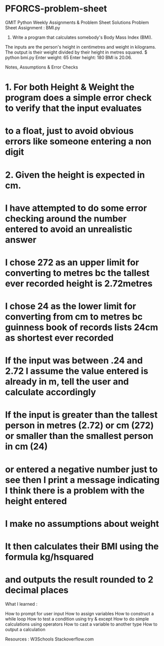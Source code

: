 # PFORCS-problem-sheet
GMIT Python Weekly Assignments &amp; Problem Sheet Solutions
Problem Sheet Assignment : BMI.py
1. Write a program that calculates somebody's Body Mass Index (BMI).

The inputs are the person's height in centimetres and weight in kilograms.
The output  is their weight divided by their height in metres squared.
$ python bmi.py
Enter weight: 65
Enter height: 180
BMI is 20.06.

Notes, Assumptions & Error Checks

# 1. For both Height & Weight the program does a simple error check to verify that the input evaluates
# to a float, just to avoid obvious errors like someone entering a non digit
#
# 2. Given the height is expected in cm.
# I have attempted to do some error checking around the number entered to avoid an unrealistic answer
# I chose 272 as an upper limit for converting to metres bc the tallest ever recorded height is 2.72metres
# I chose 24 as the lower limit for converting from cm to metres bc guinness book of records lists 24cm as shortest ever recorded
#
# If the input was between .24 and 2.72 I assume the value entered is already in m, tell the user and calculate accordingly
#
# If the input is greater than the tallest person in metres (2.72) or cm (272) or smaller than the smallest person in cm (24)
# or entered a negative number just to see then I print a message indicating I think there is a problem with the height entered
#
# I make no assumptions about weight
#
# It then calculates their BMI using the formula kg/hsquared
# and outputs the result rounded to 2 decimal places

What I learned :

How to prompt for user input
How to assign variables
How to construct a while loop
How to test a condition using try & except
How to do simple calculations using operators
How to cast a variable to another type
How to output a calculation

Resources :
W3Schools
Stackoverflow.com





